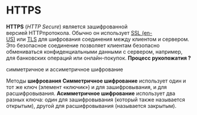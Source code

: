# HTTPS

**HTTPS** (_HTTP Secure_) является зашифрованной версией HTTPпротокола. Обычно он использует [SSL (en-US)](https://developer.mozilla.org/en-US/docs/Glossary/SSL "Currently only available in English (US)") или [TLS](https://developer.mozilla.org/ru/docs/Glossary/TLS) для шифрования соединения между клиентом и сервером. Это безопасное соединение позволяет клиентам безопасно обмениваться конфиденциальными данными с сервером, например, для банковских операций или онлайн-покупок.
**Процесс рукопожатия ?**

симметричное и ассиметричное шифрование

Методы **шифрования** **Симметричное шифрование** использует один и тот же ключ (элемент «ключик») и для зашифровывания, и для расшифровывания. **Асимметричное шифрование** использует два разных ключа: один для зашифровывания (который также называется открытым), другой для расшифровывания (называется закрытым).